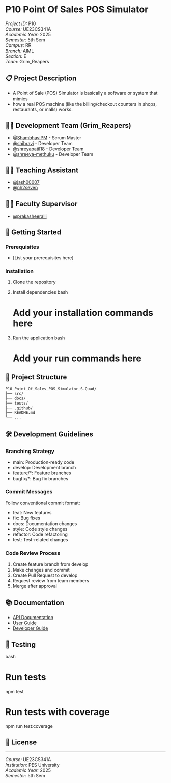 # P10 Point Of Sales POS Simulator


*Project ID:* P10  
*Course:* UE23CS341A  
*Academic Year:* 2025  
*Semester:* 5th Sem  
*Campus:* RR  
*Branch:* AIML  
*Section:* E  
*Team:* Grim_Reapers

## 📋 Project Description

- A Point of Sale (POS) Simulator is basically a software or system that mimics 
- how a real POS machine (like the billing/checkout counters in shops, restaurants, or malls) works.


## 🧑‍💻 Development Team (Grim_Reapers)

- [@ShambhaviPM](https://github.com/ShambhaviPM) - Scrum Master
- [@shibravi](https://github.com/shibravi) - Developer Team
- [@shreyapatil18](https://github.com/shreyapatil18) - Developer Team
- [@shreeya-methuku](https://github.com/@shreeya-methuku) - Developer Team

## 👨‍🏫 Teaching Assistant

- [@jash00007](https://github.com/jash00007)
- [@nh2seven](https://github.com/nh2seven)

## 👨‍⚖ Faculty Supervisor

- [@prakasheeralli](https://github.com/prakasheeralli)


## 🚀 Getting Started

### Prerequisites
- [List your prerequisites here]

### Installation
1. Clone the repository

   

2. Install dependencies
   bash
   # Add your installation commands here
   

3. Run the application
   bash
   # Add your run commands here
   

## 📁 Project Structure

```bash
P10_Point_Of_Sales_POS_Simulator_S-Quad/
├── src/                 
├── docs/                
├── tests/               
├── .github/             
├── README.md            
└── ...
```


## 🛠 Development Guidelines

### Branching Strategy
- main: Production-ready code
- develop: Development branch
- feature/*: Feature branches
- bugfix/*: Bug fix branches

### Commit Messages
Follow conventional commit format:
- feat: New features
- fix: Bug fixes
- docs: Documentation changes
- style: Code style changes
- refactor: Code refactoring
- test: Test-related changes

### Code Review Process
1. Create feature branch from develop
2. Make changes and commit
3. Create Pull Request to develop
4. Request review from team members
5. Merge after approval

## 📚 Documentation

- [API Documentation](docs/api.md)
- [User Guide](docs/user-guide.md)
- [Developer Guide](docs/developer-guide.md)

## 🧪 Testing

bash
# Run tests
npm test

# Run tests with coverage
npm run test:coverage


## 📄 License



---

*Course:* UE23CS341A  
*Institution:* PES University  
*Academic Year:* 2025  
*Semester:* 5th Sem
